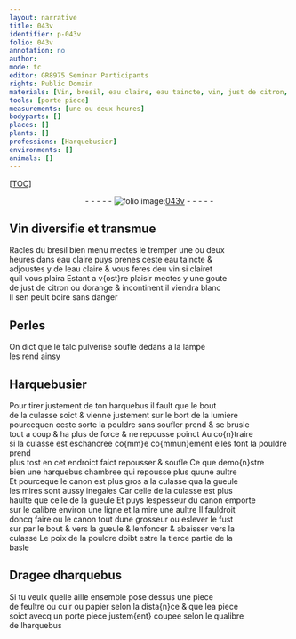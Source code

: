 ```yaml
---
layout: narrative
title: 043v
identifier: p-043v
folio: 043v
annotation: no
author:
mode: tc
editor: GR8975 Seminar Participants
rights: Public Domain
materials: [Vin, bresil, eau claire, eau taincte, vin, just de citron, orange, Perles, talc pulverise, pouldre, feultre, cuir, papier]
tools: [porte piece]
measurements: [une ou deux heures]
bodyparts: []
places: []
plants: []
professions: [Harquebusier]
environments: []
animals: []
---
```


<p><a href="{{site.url}}/{{base.url}}/diplomatic/">[TOC]</a></p><div class="folio" align="center">- - - - - <a href="http://gallica.bnf.fr/ark:/12148/btv1b10500001g/f92.image" target="_blank"><img src="https://cu-mkp.github.io/2017-workshop-edition/assets/photo-icon.png" alt="folio image: " style="display:inline-block; margin-bottom:-3px;"/>043v</a> - - - - - </div>  
  

## <span class="m">Vin</span> diversifie et transmue

 
Racles du <span class="m">bresil</span> bien menu mectes le tremper <span class="ms">une ou deux<br/> heures</span> dans <span class="m">eau claire</span> puys prenes ceste <span class="m">eau taincte</span> &<br/> adjoustes y de l<span class="m">eau claire</span> & vous feres d<span class="del">e</span>u <span class="m">vin</span> si clairet<br/> quil vous plaira Estant a v{ost}re plaisir mectes y une goute<br/> de <span class="m">just de citron</span> ou d<span class="m">orange</span> & incontinent il viendra blanc<br/> Il sen peult boire sans danger 
 
 
  

## <span class="m">Perles</span>

 
On dict que le <span class="m">talc pulverise</span> soufle dedans a la lampe<br/> les rend ainsy 
 
 
  

## <span class="pro">Harquebusier</span>

 
Pour tirer justement de ton harquebus il fault que le bout<br/> de la culasse soict & vienne justement sur le bort de la lumiere<br/> pourcequen ceste sorte la <span class="m">pouldre</span> sans soufler prend & se brusle<br/> tout a coup & ha plus de force & ne repousse poinct Au co{n}traire<br/> si la culasse est eschancree co{mm}e co{mmun}ement elles font la <span class="m">pouldre</span> prend<br/> plus tost en cet endroict faict repousser & soufle Ce que demo{n}stre<br/> bien une harquebus chambree qui repousse plus quune aultre<br/> Et pourceque le canon est plus gros a la culasse qua la gueule<br/> les mires sont aussy inegales Car celle de la culasse est plus<br/> haulte que celle de la gueule Et puys lespesseur du canon emporte<br/> sur le calibre environ une ligne et la mire une aultre Il fauldroit<br/> doncq faire ou le canon tout dune grosseur ou eslever le fust<br/> <span class="del">sur</span> par le bout & vers la gueule & lenfoncer & abaisser vers la<br/> culasse Le poix de la <span class="m">pouldre</span> doibt estre la tierce partie de la<br/> basle 
 
 
  

## Dragee dharquebus

 
Si tu veulx quelle aille ensemble pose dessus une piece<br/> de <span class="m">feultre</span> ou <span class="m">cuir</span> ou <span class="m">papier</span> selon la dista{n}ce & que l<span class="del">e</span>a piece<br/> soict avecq un <span class="tl">porte piece</span> justem{ent} coupee selon le qualibre<br/> de lharquebus 
 
